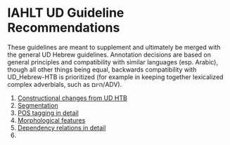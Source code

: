 # IAHLT UD Guideline Recommendations
These guidelines are meant to supplement and ultimately be merged with the general UD Hebrew guidelines. Annotation decisions are based on general principles and compatibility with similar languages (esp. Arabic), though all other things being equal, backwards compatibility with UD_Hebrew-HTB is prioritized (for example in keeping together lexicalized complex adverbials, such as היום/ADV).

1. [Constructional changes from UD HTB](/Constructional%20changes%20from%20UD%20HTB.md)
2. [Segmentation](/Segmentation.md) 
3. [POS tagging in detail](/Pos%20tagging%20in%20detail.md)
4. [Morphological features](/Morphological%20features.md)
5. [Dependency relations in detail](/Dependnecy%20relations%20in%20detail.md)
6. 
